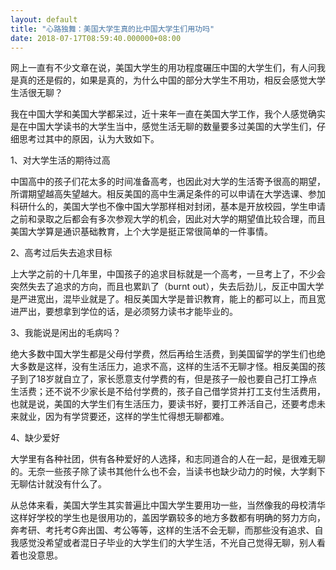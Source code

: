 ```yaml
---
layout: default
title: "心路独舞：美国大学生真的比中国大学生们用功吗"
date: 2018-07-17T08:59:40.000000+08:00
---
```


网上一直有不少文章在说，美国大学生的用功程度碾压中国的大学生们，有人问我是真的还是假的，如果是真的，为什么中国的部分大学生不用功，相反会感觉大学生活很无聊？

我在中国大学和美国大学都呆过，近十来年一直在美国大学工作，我个人感觉确实是在中国大学读书的大学生当中，感觉生活无聊的数量要多过美国的大学生们，仔细思考过其中的原因，认为大致如下。

1、对大学生活的期待过高

中国高中的孩子们花太多的时间准备高考，也因此对大学的生活寄予很高的期望，所谓期望越高失望越大。相反美国的高中生满足条件的可以申请在大学选课、参加科研什么的，美国大学也不像中国大学那样相对封闭，基本是开放校园，学生申请之前和录取之后都会有多次参观大学的机会，因此对大学的期望值比较合理，而且美国大学算是通识基础教育，上个大学是挺正常很简单的一件事情。

2、高考过后失去追求目标

上大学之前的十几年里，中国孩子的追求目标就是一个高考，一旦考上了，不少会突然失去了追求的方向，而且也累趴了（burnt out），失去后劲儿，反正中国大学是严进宽出，混毕业就是了。相反美国大学是普识教育，能上的都可以上，而且宽进严出，要想拿到学位的话，是必须努力读书才能毕业的。

3、我能说是闲出的毛病吗？

绝大多数中国大学生都是父母付学费，然后再给生活费，到美国留学的学生们也绝大多数是这样，没有生活压力，追求不高，这样的生活不无聊才怪。相反美国的孩子到了18岁就自立了，家长愿意支付学费的有，但是孩子一般也要自己打工挣点生活费；还不说不少家长是不给付学费的，孩子自己借学贷并打工支付生活费用，也就是说，美国的大学生们有生活压力，要读书好，要打工养活自己，还要考虑未来就业，因为有学贷要还，这样的学生忙得想无聊都难。

4、缺少爱好

大学里有各种社团，供有各种爱好的人选择，和志同道合的人在一起，是很难无聊的。无奈一些孩子除了读书其他什么也不会，当读书也缺少动力的时候，大学剩下无聊估计就没有什么了。

从总体来看，美国大学生其实普遍比中国大学生要用功一些，当然像我的母校清华这样好学校的学生也是很用功的，盖因学霸较多的地方多数都有明确的努力方向，奔考研、考托考G奔出国、考公等等，这样的生活不会无聊，而那些没有追求、自我感觉没希望或者混日子毕业的大学生们的大学生活，不光自己觉得无聊，别人看着也没意思。

